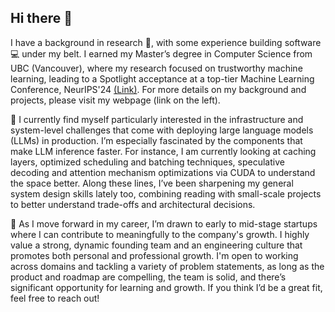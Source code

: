## Hi there 👋

I have a background in research 🧪, with some experience building software 💻 under my belt. I earned my Master’s degree in Computer Science from UBC (Vancouver), where my research focused on trustworthy machine learning, leading to a Spotlight acceptance at a top-tier Machine Learning Conference, NeurIPS'24 [(Link)](https://nips.cc/virtual/2024/poster/95529). For more details on my background and projects, please visit my webpage (link on the left).

🔭 I currently find myself particularly interested in the infrastructure and system-level challenges that come with deploying large language models (LLMs) in production. I’m especially fascinated by the components that make LLM inference faster. For instance, I am currently looking at caching layers, optimized scheduling and batching techniques, speculative decoding and attention mechanism optimizations via CUDA to understand the space better. Along these lines, I’ve been sharpening my general system design skills lately too, combining reading with small-scale projects to better understand trade-offs and architectural decisions.

<!--One of the projects that I am building along these lines is an open-source LLM cache -- designed to intercept and reuse responses for repeated or similar queries, cutting down on redundant computation. It’s implemented in Python with Redis as the backend, and includes support for semantic similarity search. Through this project, I’m diving into trade-offs in cache design and performance across different workloads. Exploring how these low and high level system optimizations directly impact real-world latency and throughput is something I’m really excited about, and I’m currently looking to contribute to projects or teams that operate at intersection of high-performance systems and cutting-edge ML.-->
 
🌱 As I move forward in my career, I’m drawn to early to mid-stage startups where I can contribute to meaningfully to the company's growth. I highly value a strong, dynamic founding team and an engineering culture that promotes both personal and professional growth. I'm open to working across domains and tackling a variety of problem statements, as long as the product and roadmap are compelling, the team is solid, and there’s significant opportunity for learning and growth. If you think I’d be a great fit, feel free to reach out!

<!--## &#x1f4c8; Check out some of my GitHub Stats

<p float="left">
  <img align="center" src="https://github-readme-stats.vercel.app/api/top-langs/?username=greninja&hide=makefile,matlab,java,shell,javascript,css,dockerfile,c%2B%2B,c%23,c,tex,labview" />
  <img align="center" src="https://github-readme-stats.vercel.app/api?username=greninja&show_icons=true&line_height=27&count_private=true&title_color=ffffff&text_color=c9cacc&icon_color=2bbc8a&bg_color=1d1f21" />
</p>-->

<!--
**greninja/greninja** is a ✨ _special_ ✨ repository because its `README.md` (this file) appears on your GitHub profile.

Here are some ideas to get you started:

- 🔭 I’m currently working on ...
- 🌱 I’m currently learning ...
- 👯 I’m looking to collaborate on ...
- 🤔 I’m looking for help with ...
- 💬 Ask me about ...
- 📫 How to reach me: ...
- 😄 Pronouns: ...
- ⚡ Fun fact: ...
-->
